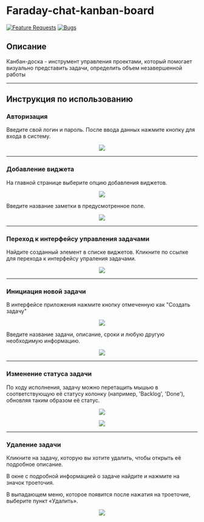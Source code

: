# Faraday-chat-kanban-board
[![Feature Requests](https://img.shields.io/badge/feature%E2%80%93request%20issues-open-green)](https://github.com/FaradeyApp/Faradey-kanban-board-front/issues?q=is%3Aopen+is%3Aissue+label%3Afeature-request+sort%3Areactions-%2B1-desc)
[![Bugs](https://img.shields.io/badge/bug%20issues-open-green)](https://github.com/FaradeyApp/Faradey-kanban-board-front/issues?utf8=%E2%9C%93&q=is%3Aissue+is%3Aopen+label%3Abug)



## Описание

Канбан-доска - инструмент управления проектами, который помогает визуально представить задачи, определить объем незавершенной работы

---

## Инструкция по использованию
### Авторизация
Введите свой логин и пароль. После ввода данных нажмите кнопку для входа в систему.
<p align="center">
  <img src="https://github.com/FaradeyApp/.github/blob/main/images/kanban-board/1.1.1.PNG">
</p>

---

### Добавление виджета
На главной странице выберите опцию добавления виджетов.

<p align="center">
  <img src="https://github.com/FaradeyApp/.github/blob/main/images/kanban-board/1.2.jpg">
</p>

Введите название заметки в предусмотренное поле.
<p align="center">
  <img src="https://github.com/FaradeyApp/.github/blob/main/images/kanban-board/2.PNG">
</p>

---

### Переход к интерфейсу управления задачами
Найдите созданный элемент в списке виджетов. Кликните по ссылке для перехода к интерфейсу упраления задачами.
<p align="center">
  <img src="https://github.com/FaradeyApp/.github/blob/main/images/kanban-board/3.PNG">
</p> 

---

### Инициация новой задачи
В интерфейсе приложения нажмите кнопку отмеченную как "Создать задачу"
<p align="center">
  <img src="https://github.com/FaradeyApp/.github/blob/main/images/kanban-board/4.PNG">
</p>

Введите название задачи, описание, сроки и любую другую необходимую информацию.
<p align="center">
  <img src="https://github.com/FaradeyApp/.github/blob/main/images/kanban-board/5.PNG">
</p>

---

### Изменение статуса задачи
По ходу исполнения, задачу можно перетащить мышью в соответствующую её статусу колонку (например, 'Backlog', 'Done'), обновляя таким образом её статус.
<p align="center">
  <img src="https://github.com/FaradeyApp/.github/blob/main/images/kanban-board/6.PNG">
</p>
<p align="center">
  <img src="https://github.com/FaradeyApp/.github/blob/main/images/kanban-board/7.PNG">
</p>

---

### Удаление задачи 
Кликните на задачу, которую вы хотите удалить, чтобы открыть её подробное описание. 

В окне с подробной информацией о задаче найдите и нажмите на значок троеточия. 

В выпадающем меню, которое появится после нажатия на троеточие, выберите пункт «Удалить».
<p align="center">
  <img src="https://github.com/FaradeyApp/.github/blob/main/images/kanban-board/8.PNG">
</p>
